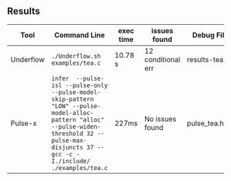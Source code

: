 ## Results

|Tool|Command Line|exec time|issues found|Debug File|
|----------------|-------------------------------|-----------------------------|---------------------------|------|
|Underflow|`./Underflow.sh examples/tea.c`|10.78 s|12 conditional err|results-tea.txt|
|Pulse-x|`infer  --pulse-isl --pulse-only --pulse-model-skip-pattern "LOW" --pulse-model-alloc-pattern "alloc" --pulse-widen-threshold 32 --pulse-max-disjuncts 37 -- gcc -c -I./include/ ./examples/tea.c`|227ms|No issues found|pulse_tea.html|
